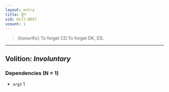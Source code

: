 ```yaml
---
layout: entry
title: སྙེལ་
vid: Hill:0657
vcount: 1
---
```

> (honorific) To forget CD\.To forget DK, DS\.

---
Volition: _Involuntary_
---

### Dependencies (N = 1)
* `arg2` 1
